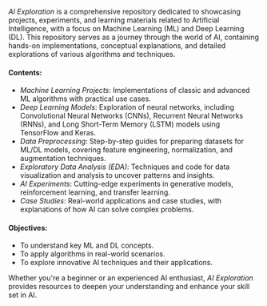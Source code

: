 *AI Exploration* is a comprehensive repository dedicated to showcasing projects, experiments, and learning materials related to Artificial Intelligence, with a focus on Machine Learning (ML) and Deep Learning (DL). This repository serves as a journey through the world of AI, containing hands-on implementations, conceptual explanations, and detailed explorations of various algorithms and techniques.

#### Contents:
- *Machine Learning Projects*: Implementations of classic and advanced ML algorithms with practical use cases.
- *Deep Learning Models*: Exploration of neural networks, including Convolutional Neural Networks (CNNs), Recurrent Neural Networks (RNNs), and Long Short-Term Memory (LSTM) models using TensorFlow and Keras.
- *Data Preprocessing*: Step-by-step guides for preparing datasets for ML/DL models, covering feature engineering, normalization, and augmentation techniques.
- *Exploratory Data Analysis (EDA)*: Techniques and code for data visualization and analysis to uncover patterns and insights.
- *AI Experiments*: Cutting-edge experiments in generative models, reinforcement learning, and transfer learning.
- *Case Studies*: Real-world applications and case studies, with explanations of how AI can solve complex problems.

#### Objectives:
- To understand key ML and DL concepts.
- To apply algorithms in real-world scenarios.
- To explore innovative AI techniques and their applications.
  
Whether you're a beginner or an experienced AI enthusiast, *AI Exploration* provides resources to deepen your understanding and enhance your skill set in AI.
